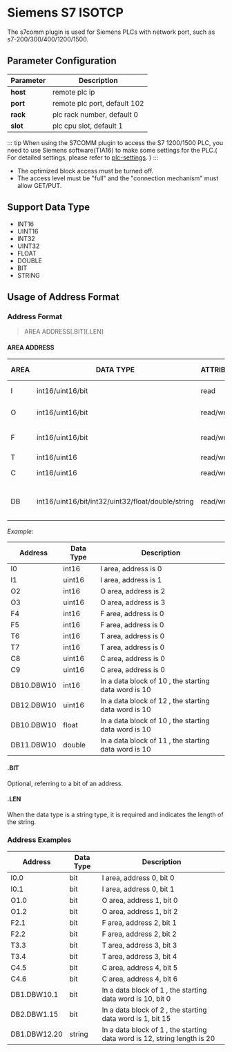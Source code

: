 # Siemens S7 ISOTCP

The s7comm plugin is used for Siemens PLCs with network port, such as s7-200/300/400/1200/1500.

## Parameter  Configuration

| Parameter | Description                      |
| ---------| -------------------------------- |
| **host** | remote plc ip                 |
| **port** | remote plc port, default 102  |
| **rack** | plc rack number, default 0       |
| **slot** | plc cpu slot, default 1          |

::: tip
When using the S7COMM plugin to access the S7 1200/1500 PLC,  you need to use Siemens software(TIA16) to make some settings for the PLC.( For detailed settings, please refer to [plc-settings](./plc/siemens-s7-1200-1500.md). )
:::

* The optimized block access must be turned off.
* The access level must be "full" and the "connection mechanism" must allow GET/PUT.

## Support Data Type

* INT16
* UINT16
* INT32
* UINT32
* FLOAT
* DOUBLE
* BIT
* STRING

## Usage of Address Format

### Address Format

> AREA ADDRESS\[.BIT][.LEN]</span>

#### AREA ADDRESS

| AREA | DATA TYPE                                         | ATTRIBUTE  | REMARK          | S7-200 smart                  |
| ---- | ------------------------------------------------- | ---------- | --------------- | ----------------------------- |
| I    | int16/uint16/bit                                  | read       | input           | Input I、E                    |
| O    | int16/uint16/bit                                  | read/write | output          | Output Q、A                   |
| F    | int16/uint16/bit                                  | read/write | flag            | FLAG Memory M                 |
| T    | int16/uint16                                      | read/write | timer           | Timer T                       |
| C    | int16/uint16                                      | read/write | counter         | Counter C                     |
| DB   | int16/uint16/bit/int32/uint32/float/double/string | read/write | global DB block | Variable Memory V, DB index 1 |

*Example:*

| Address | Data Type | Description  |
| ------ | ------- | -------- |
| I0         | int16   | I area, address is 0 |
| I1         | uint16  | I area, address is 1 |
| O2         | int16   | O area, address is 2 |
| O3         | uint16  | O area, address is 3 |
| F4         | int16   | F area, address is 0 |
| F5         | int16   | F area, address is 0 |
| T6         | int16   | T area, address is 0 |
| T7         | int16   | T area, address is 0 |
| C8         | uint16  | C area, address is 0 |
| C9         | uint16  | C area, address is 0 |
| DB10.DBW10 | int16   | In a data block of 10 , the starting data word is 10 |
| DB12.DBW10 | uint16  | In a data block of 12 , the starting data word is 10 |
| DB10.DBW10 | float   | In a data block of 10 , the starting data word is 10 |
| DB11.DBW10 | double  | In a data block of 11 , the starting data word is 10 |

#### .BIT

Optional, referring to a bit of an address.

#### .LEN

When the data type is a string type, it is required and indicates the length of the string.

### Address Examples

| Address     | Data Type | Description             |
| ----------- | ------- | ------------------------- |
| I0.0        | bit     | I area, address 0, bit 0  |
| I0.1        | bit     | I area, address 0, bit 1  |
| O1.0        | bit     | O area, address 1, bit 0  |
| O1.2        | bit     | O area, address 1, bit 2  |
| F2.1        | bit     | F area, address 2, bit 1  |
| F2.2        | bit     | F area, address 2, bit 2  |
| T3.3        | bit     | T area, address 3, bit 3  |
| T3.4        | bit     | T area, address 3, bit 4  |
| C4.5        | bit     | C area, address 4, bit 5  |
| C4.6        | bit     | C area, address 4, bit 6  |
| DB1.DBW10.1 | bit     | In a data block of 1 , the starting data word is 10, bit 0   |
| DB2.DBW1.15 | bit     | In a data block of 2 , the starting data word is 1, bit 15  |
| DB1.DBW12.20 | string  | In a data block of 1 , the starting data word is 12, string length is 20 |

